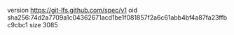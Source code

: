 version https://git-lfs.github.com/spec/v1
oid sha256:74d2a7709a1c04362671acd1be1f081857f2a6c61abb4bf4a87fa23ffbc9cbc1
size 3085
